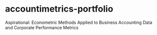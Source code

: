 # accountimetrics-portfolio
Aspirational: Econometric Methods Applied to Business Accounting Data and Corporate Performance Metrics
